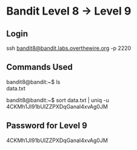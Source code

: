 # Bandit Level 8 → Level 9

## Login

ssh bandit8@bandit.labs.overthewire.org -p 2220

## Commands Used

bandit8@bandit:~$ ls  
data.txt

bandit8@bandit:~$ sort data.txt | uniq -u  
4CKMh1JI91bUIZZPXDqGanal4xvAg0JM

## Password for Level 9

4CKMh1JI91bUIZZPXDqGanal4xvAg0JM
